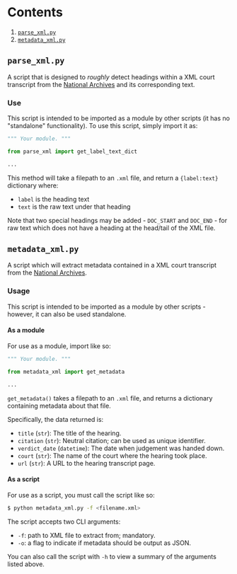 # Contents
1. [`parse_xml.py`](#parse_xmlpy)
2. [`metadata_xml.py`](#metadata_xmlpy)

## `parse_xml.py`

A script that is designed to _roughly_ detect headings within a XML court transcript from the [National Archives](https://caselaw.nationalarchives.gov.uk/) and its corresponding text.

### Use

This script is intended to be imported as a module by other scripts (it has no "standalone" functionality). To use this script, simply import it as:

```python
""" Your module. """

from parse_xml import get_label_text_dict

...
```

This method will take a filepath to an `.xml` file, and return a `{label:text}` dictionary where:
- `label` is the heading text
- `text` is the raw text under that heading

Note that two special headings may be added - `DOC_START` and `DOC_END` - for raw text which does not have a heading at the head/tail of the XML file.

## `metadata_xml.py`

A script which will extract metadata contained in a XML court transcript from the [National Archives](https://caselaw.nationalarchives.gov.uk/).

### Usage

This script is intended to be imported as a module by other scripts - however, it can also be used standalone.

#### As a module

For use as a module, import like so:

```python
""" Your module. """

from metadata_xml import get_metadata

...
```

`get_metadata()` takes a filepath to an `.xml` file, and returns a dictionary containing metadata about that file.

Specifically, the data returned is:
- `title` (`str`): The title of the hearing.
- `citation` (`str`): Neutral citation; can be used as unique identifier.
- `verdict_date` (`datetime`): The date when judgement was handed down.
- `court` (`str`): The name of the court where the hearing took place.
- `url` (`str`): A URL to the hearing transcript page.

#### As a script

For use as a script, you must call the script like so:

```bash
$ python metadata_xml.py -f <filename.xml>
```

The script accepts two CLI arguments:

- `-f`: path to XML file to extract from; mandatory.
- `-o`: a flag to indicate if metadata should be output as JSON.

You can also call the script with `-h` to view a summary of the arguments listed above.